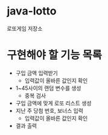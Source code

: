 # java-lotto
로또게임 저장소

# 구현해야 할 기능 목록
+ 구입 금액 입력받기
  + 입력값이 올바른 값인지 확인
+ 1~45사이의 랜덤 변수를 생성
  + 중복 검사
+ 구입 금액에 맞게 로또 리스트 생성
+ 지난 주 당첨 번호, 보너스 입력
  + 입력값이 올바른 값인지 확인
+ 결과 출력
